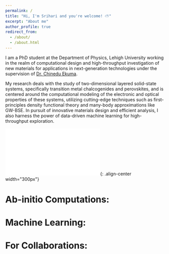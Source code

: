 ```yaml
---
permalink: /
title: "Hi, I'm Srihari and you're welcome! ⛅"
excerpt: "About me"
author_profile: true
redirect_from: 
  - /about/
  - /about.html
---
```


I am a PhD student at the Department of Physics, Lehigh University working in the realm of computational design and high-throughput investigation of new materials for applications in next-generation technologies under the supervision of [Dr. Chinedu Ekuma](https://cekumagroup.cas.lehigh.edu). 

My research deals with the study of two-dimensional layered solid-state systems, specifically transition metal chalcogenides and perovskites, and is centered around the computational modeling of the electronic and optical properties of these systems, utilizing cutting-edge techniques such as first-principles density functional theory and many-body approximations like GW-BSE. In pursuit of innovative materials design and efficient analysis, I also harness the power of data-driven machine learning for high-throughput exploration. 

![A nice poster encompassing some of my recent works](/images/POSTER_IFMD.pdf){: .align-center width="300px"}

# Ab-initio Computations:

# Machine Learning: 

# For Collaborations: 

